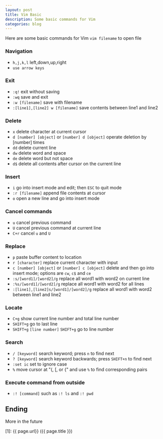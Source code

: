 ```yaml
---
layout: post
title: Vim Basic
description: Some basic commands for Vim
categories: blog
---
```



Here are some basic commands for Vim
`vim filename` to open file

### Navigation

* `h,j,k,l` left,down,up,right
* `use arrow keys`

### Exit

* `:q!` exit without saving
* `:wq` save and exit
* `:w [filename]` save with filename
* `:[line1],[line2] w [filename]` save contents between line1 and line2

### Delete

* `x` delete character at current cursor
* `d [number] [object]` or `[number] d [object]` operate deletion by [number] times 
* `dd` delete current line
* `dw` delete word and space
* `de` delete word but not space
* `d$` delete all contents after cursor on the current line

### Insert

* `i` go into insert mode and edit; then `ESC` to quit mode
* `:r [filename]` append file contents at cursor
* `o` open a new line and go into insert mode

### Cancel commands

* `u` cancel previous command
* `U` cancel previous command at current line
* `C+r` cancel `u` and `U`

### Replace

* `p` paste buffer content to location
* `r [character]` replace current character with input
* `c [number] [object]` or `[number] c [object]` delete and then go into insert mode; options are `cw`, `c$` and `ce`
* `:s/[word1]/[word2]/g` replace all word1 with word2 on current line
* `:%s/[word1]/[word2]/g` replace all word1 with word2 for all lines
* `:[line1],[line2]s/[word1]/[word2]/g` replace all word1 with word2 between line1 and line2

### Locate

* `C+g` show current line number and total line number
* `SHIFT+g` go to last line
* `SHIFT+g` `[line number]` `SHIFT+g` go to line number

### Search

* `/ [keyword]` search keyword; press `n` to find next
* `? [keyword]` search keyword backwards; press `SHIFT+n` to find next
* `:set ic` set to ignore case
* `%` move cursor at "(, [, or {" and use `%` to find corresponding pairs

### Execute command from outside

* `:! [command]` such as `:! ls` and `:! pwd`

## Ending

More in the future


[startupjing]: http://startupjing.github.io  "startupjing"
[1]: {{ page.url}}  ({{ page.title }})




